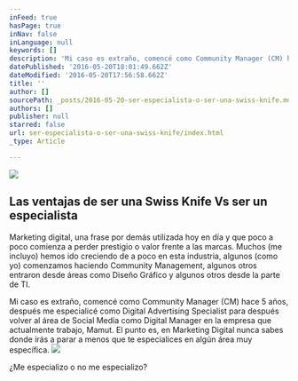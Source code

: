 ```yaml
---
inFeed: true
hasPage: true
inNav: false
inLanguage: null
keywords: []
description: 'Mi caso es extraño, comencé como Community Manager (CM) hace 5 años, después me especialicé como Digital Advertising Specialist para después volver al área de Social Media como Digital Manager en la empresa que actualmente trabajo, Mamut. El punto es, en Marketing Digital nunca sabes donde irás a parar a menos que te especialices en algún área muy específica.'
datePublished: '2016-05-20T18:01:49.662Z'
dateModified: '2016-05-20T17:56:58.662Z'
title: ''
author: []
sourcePath: _posts/2016-05-20-ser-especialista-o-ser-una-swiss-knife.md
authors: []
publisher: null
starred: false
url: ser-especialista-o-ser-una-swiss-knife/index.html
_type: Article

---
```

![](https://the-grid-user-content.s3-us-west-2.amazonaws.com/0fc4ff1a-e120-4f4d-a06a-56910febeeb7.jpg)

## Las ventajas de ser una Swiss Knife Vs ser un especialista

Marketing digital, una frase por demás utilizada hoy en día y que poco a poco comienza a perder prestigio o valor frente a las marcas. Muchos (me incluyo) hemos ido creciendo de a poco en esta industria, algunos (como yo) comenzamos haciendo Community Management, algunos otros entraron desde áreas como Diseño Gráfico y algunos otros desde la parte de TI.

Mi caso es extraño, comencé como Community [][0]Manager (CM) hace 5 años, después me especialicé como Digital Advertising Specialist para después volver al área de Social Media como Digital Manager en la empresa que actualmente trabajo, Mamut. El punto es, en Marketing Digital nunca sabes donde irás a parar a menos que te especialices en algún área muy específica.
![](https://the-grid-user-content.s3-us-west-2.amazonaws.com/f4ccea9f-b38b-4adb-b5d9-a021fdb19b82.jpg)

¿Me especializo o no me especializo? 

[0]: null